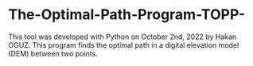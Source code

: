 # The-Optimal-Path-Program-TOPP-
This tool was developed with Python on October 2nd, 2022 by Hakan OGUZ. This program finds the optimal path in a digital elevation model (DEM) between two points.  
